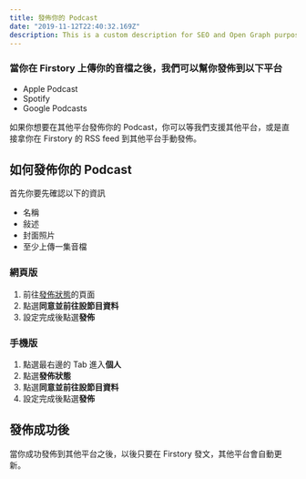 ```yaml
---
title: 發佈你的 Podcast
date: "2019-11-12T22:40:32.169Z"
description: This is a custom description for SEO and Open Graph purposes, rather than the default generated excerpt. Simply add a description field to the frontmatter.
---
```

### 當你在 Firstory 上傳你的音檔之後，我們可以幫你發佈到以下平台

- Apple Podcast
- Spotify
- Google Podcasts

如果你想要在其他平台發佈你的 Podcast，你可以等我們支援其他平台，或是直接拿你在 Firstory 的 RSS feed 到其他平台手動發佈。

## 如何發佈你的 Podcast

首先你要先確認以下的資訊

- 名稱
- 敍述
- 封面照片
- 至少上傳一集音檔

### 網頁版

1. 前往[發佈狀態](https://open.firstory.me/distribution)的頁面
2. 點選**同意並前往設節目資料**
3. 設定完成後點選**發佈**

### 手機版

1. 點選最右邊的 Tab 進入**個人**
2. 點選**發佈狀態**
3. 點選**同意並前往設節目資料**
4. 設定完成後點選**發佈**

## 發佈成功後

當你成功發佈到其他平台之後，以後只要在 Firstory 發文，其他平台會自動更新。
